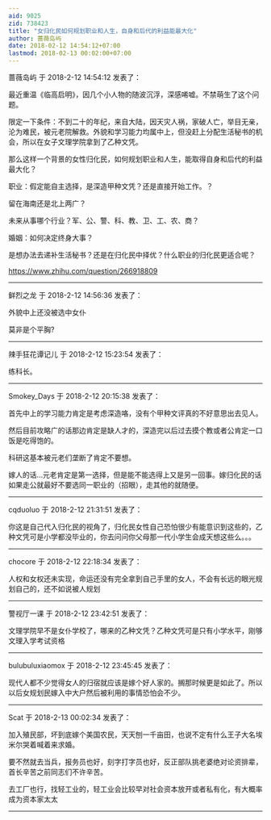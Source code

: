 ```yaml
---
aid: 9025
zid: 738423
title: "女归化民如何规划职业和人生，自身和后代的利益能最大化"
author: 蔷薇岛屿
date: 2018-02-12 14:54:12+07:00
lastmod: 2018-02-13 00:02:00+07:00
---
```


蔷薇岛屿 于 2018-2-12 14:54:12 发表了：

最近重温《临高启明》，因几个小人物的随波沉浮，深感唏嘘。不禁萌生了这个问题。

限定一下条件：不到二十的年纪，来自大陆，因天灾人祸，家破人亡，举目无亲，沦为难民，被元老院解救。外貌和学习能力均属中上，但没赶上分配生活秘书的机会，所以在女子文理学院拿到了乙种文凭。

那么这样一个背景的女性归化民，如何规划职业和人生，能取得自身和后代的利益最大化？

职业：假定能自主选择，是深造甲种文凭？还是直接开始工作。？

留在海南还是北上两广？

未来从事哪个行业？军、公、警、科、教、卫、工、农、商？

婚姻：如何决定终身大事？

是想办法去递补生活秘书？还是在归化民中择优？什么职业的归化民更适合呢？

https://www.zhihu.com/question/266918809

---

鲜烈之龙 于 2018-2-12 14:56:36 发表了：

外貌中上还没被选中女仆

莫非是个平胸?

---

辣手狂花谭记儿 于 2018-2-12 15:23:54 发表了：

练科长。

---

Smokey_Days 于 2018-2-12 20:15:38 发表了：

首先中上的学习能力肯定是考虑深造咯，没有个甲种文评真的不好意思出去见人。

然后目前攻略广的话那边肯定是缺人才的，深造完以后过去摸个教或者公肯定一口饭是吃得饱的。

科研这基本被元老们垄断了肯定不要想。

嫁人的话...元老肯定是第一选择，但是能不能选得上又是另一回事。嫁归化民的话如果走公就最好不要选同一职业的（招眼），走其他的就随便。

---

cqduoluo 于 2018-2-12 21:31:51 发表了：

你这是自己代入归化民的视角了，归化民女性自己恐怕很少有能意识到这些的，乙种文凭可是小学都没毕业的，你去问问你父母那一代小学生会成天想这些么。。。

---

chocore 于 2018-2-12 22:18:34 发表了：

人权和女权还未实现，命运还没有完全拿到自己手里的女人，不会有长远的眼光规划自己的，还不如说被人规划

---

警视厅一课 于 2018-2-12 23:42:51 发表了：

文理学院早不是女仆学校了，哪来的乙种文凭？乙种文凭可是只有小学水平，刚够文理入学考试资格

---

bulubuluxiaomox 于 2018-2-12 23:45:45 发表了：

现代人都不少觉得女人的归宿就应该是嫁个好人家的。搁那时候更是如此了。所以以后女规划民嫁入中大户然后被利用的事情恐怕会不少。

---

Scat 于 2018-2-13 00:02:34 发表了：

加入殖民部，坏到底嫁个美国农民，天天刨一千亩田，也说不定有什么王子大名埃米尔哭着喊着来求婚。

要不然就去当兵，报务员也好，刻字打字员也好，反正部队挑老婆绝对论资排辈，首长辛苦之前同志们不许辛苦。

去工厂也行，找轻工业的，轻工业会比较早对社会资本放开或者私有化，有大概率成为资本家太太

---
